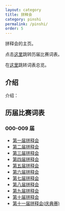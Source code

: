 ```yaml
---
layout: category
title: 拼释会
category: pinshi
permalink: /pinshi/
order: 5
---
```


拼释会的主页。

点击[这里](#历届比赛词表)跳转历届比赛词表。

在[这里](/zonglan/)跳转词表总览。

## 介绍

介绍：

## 历届比赛词表

### 000-009 届

- [第一届拼释会](/pinshi/1/)
- [第二届拼释会](/pinshi/2/)
- [第三届拼释会](/pinshi/3/)
- [第四届拼释会](/pinshi/4/)
- [第五届拼释会](/pinshi/5/)
- [第六届拼释会](/pinshi/6/)
- [第七届拼释会](/pinshi/7/)
- [第八届拼释会](/pinshi/8/)
- [第九届拼释会](/pinshi/9/)
- [第十届拼释会](/pinshi/10/)
- [第十一届拼释会(庆典赛)](/pinshi/11qingdian/)
